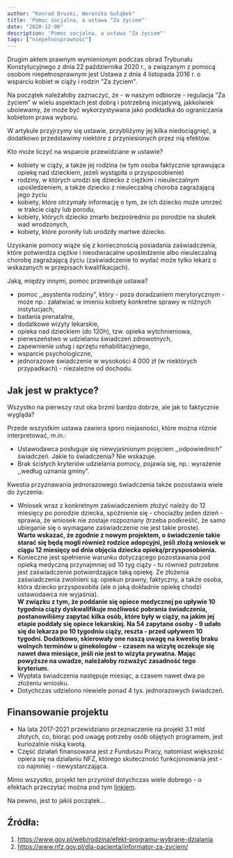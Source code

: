 ```yaml
---
author: "Konrad Bruski, Weronika Gołąbek"
title: 'Pomoc socjalna, a ustawa "Za życiem"'
date: "2020-12-06"
description: 'Pomoc socjalna, a ustawa "Za życiem"'
tags: ["niepełnosprawność"]
---
```


Drugim aktem prawnym wymienionym podczas obrad Trybunału Konstytucyjnego z dnia 22 października 2020 r., a związanym z pomocą osobom niepełnosprawnym jest Ustawa z dnia 4 listopada 2016 r. o wsparciu kobiet w ciąży i rodzin "Za życiem".

Na początek należałoby zaznaczyć, że - w naszym odbiorze - regulacja  “Za życiem” w wielu aspektach jest dobrą i potrzebną inicjatywą, jakkolwiek ubolewamy, że może być wykorzystywana jako podkładka do ograniczania kobietom prawa wyboru.

W artykule przyjrzymy się ustawie, przybliżymy jej kilka niedociągnięć, a dodatkowo przedstawimy niektóre z przyniesionych przez nią efektów.

Kto może liczyć na wsparcie przewidziane w ustawie?
- kobiety w ciąży, a także jej rodzina (w tym osoba faktycznie sprawująca opiekę nad dzieckiem, jeżeli wystąpiła o przysposobienie)
- rodziny, w których urodzi się dziecko z ciężkim i nieuleczalnym upośledzeniem, a także dziecko z nieuleczalną choroba zagrażającą jego życiu
- kobiety, które otrzymały informację o tym, że ich dziecko może umrzeć w trakcie ciąży lub porodu,
- kobiety, których dziecko zmarło bezpośrednio po porodzie na skutek wad wrodzonych,
- kobiety, które poroniły lub urodziły martwe dziecko.

Uzyskanie pomocy wiąże się z koniecznością posiadania zaświadczenia, które potwierdza ciężkie i nieodwracalne upośledzenie albo nieuleczalną chorobę zagrażającą życiu (zaświadczenie to wydać może tylko lekarz o wskazanych w przepisach kwalifikacjach).

Jaką, między innymi, pomoc przewiduje ustawa?
- pomoc ,,asystenta rodziny”, który - poza doradzaniem merytorycznym - może np.: załatwiać w imieniu kobiety konkretne sprawy w różnych instytucjach,
- badania prenatalne,
- dodatkowe wizyty lekarskie,
- opieka nad dzieckiem (do 120h), tzw. opieka wytchnieniowa,
- pierwszeństwo w udzielaniu świadczeń zdrowotnych,
- zapewnienie usług i sprzętu rehabilitacyjnego,
- wsparcie psychologiczne,
- jednorazowe świadczenie w wysokości 4 000 zł (w niektórych przypadkach) - niezależne od dochodu.

## Jak jest w praktyce?
Wszystko na pierwszy rzut oka brzmi bardzo dobrze, ale jak to faktycznie wygląda?

Przede wszystkim ustawa zawiera sporo niejasności, które można różnie interpretować, m.in.:
- Ustawodawca posługuje się niewyjaśnionym pojęciem ,,odpowiednich” świadczeń. Jakie to świadczenia? Nie wskazuje.
- Brak ścisłych kryteriów udzielania pomocy, pojawia się, np.: wyrażenie ,,według uznania gminy”.

Kwestia przyznawania jednorazowego świadczenia także pozostawia wiele do życzenia:
- Wniosek wraz z konkretnym zaświadczeniem złożyć należy do 12 miesięcy po porodzie dziecka, spóźnienie się - chociażby jeden dzień - sprawia, że wniosek nie zostaje rozpoznany (trzeba podkreślić, że samo ubieganie się o wymagane zaświadczenie nie jest takie proste).  
**Warto wskazać, że zgodnie z nowym projektem, o świadczenie takie starać się będą mogli również rodzice adopcyjni, jeśli złożą wniosek w ciągu 12 miesięcy od dnia objęcia dziecka opieką/przysposobienia.**
- Konieczne jest spełnienie warunku dotyczącego pozostawania pod opieką medyczną przynajmniej od 10 tyg ciąży - tu również potrzebne jest zaświadczenie potwierdzające taką opiekę. Ze złożenia zaświadczenia zwolnieni są: opiekun prawny, faktyczny, a także osoba, która dziecko przysposobiła (ale o jaką dokładnie opiekę chodzi ustawodawca nie wyjaśnia).  
**W związku z tym, że poddanie się opiece medycznej po upływie 10 tygodnia ciąży dyskwalifikuje możliwość pobrania świadczenia, postanowiliśmy zapytać kilka osób, które były w ciąży, na jakim jej etapie poddały się opiece lekarskiej. Na 54 zapytane osoby - 9 udało się do lekarza po 10 tygodniu ciąży, reszta - przed upływem 10 tygodni. Dodatkowo, skierowały one naszą uwagę na kwestię braku wolnych terminów u ginekologów - czasem na wizytę oczekuje się nawet dwa miesiące, jeśli nie jest to wizyta prywatna. Mając powyższe na uwadze, należałoby rozważyć zasadność tego kryterium.**
- Wypłata świadczenia następuje miesiąc, a czasem nawet dwa po złożeniu wniosku.
- Dotychczas udzielono niewiele ponad 4 tys. jednorazowych świadczeń.

## Finansowanie projektu
- Na lata 2017-2021 przewidziano przeznaczenie na projekt 3.1 mld złotych, co, biorąc pod uwagę potrzeby osób objętych programem, jest kuriozalnie niską kwotą.
- Część działań finansowana jest z Funduszu Pracy, natomiast większość opiera się na działaniu NFZ, którego skuteczność funkcjonowania jest - co najmniej - niewystarczająca.

Mimo wszystko, projekt ten przyniósł dotychczas wiele dobrego - o efektach przeczytać można pod tym [linkiem](https://www.gov.pl/web/rodzina/efekt-programu-wybrane-dzialania).

Na pewno, jest to jakiś początek...
 
## Źródła: 
1) https://www.gov.pl/web/rodzina/efekt-programu-wybrane-dzialania
2) https://www.nfz.gov.pl/dla-pacjenta/informator-za-zyciem/